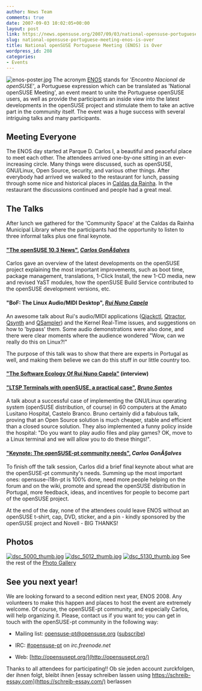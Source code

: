 ```yaml
---
author: News Team
comments: true
date: 2007-09-03 10:02:05+00:00
layout: post
link: https://news.opensuse.org/2007/09/03/national-opensuse-portuguese-meeting-enos-is-over/
slug: national-opensuse-portuguese-meeting-enos-is-over
title: National openSUSE Portuguese Meeting (ENOS) is Over
wordpress_id: 208
categories:
- Events
---
```


![enos-poster.jpg](//news.opensuse.org/wp-content/uploads/2007/09/enos-poster.thumbnail.jpg)
The acronym [ENOS](http://en.opensuse.org/Events/ENOS) stands for _'Encontro Nacional de openSUSE'_, a Portuguese expression which can be translated as 'National openSUSE Meeting', an event meant to unite the Portuguese openSUSE users, as well as provide the participants an inside view into the latest developments in the openSUSE project and stimulate them to take an active part in the community itself. The event was a huge success with several intriguing talks and many participants.

<!-- more -->


## Meeting Everyone


The ENOS day started at Parque D. Carlos I, a beautiful and peaceful place to meet each other. The attendees arrived one-by-one sitting in an ever-increasing circle. Many things were discussed, such as openSUSE, GNU/Linux, Open Source, security, and various other things.
After everybody had arrived we walked to the restaurant for lunch, passing through some nice and historical places in [Caldas da Rainha](http://en.wikipedia.org/wiki/Caldas_da_Rainha). In the restaurant the discussions continued and people had a great meal.


## The Talks


After lunch we gathered for the 'Community Space' at the Caldas da Rainha Municipal Library where the participants had the opportunity to listen to three informal talks plus one final keynote.


#### ["The openSUSE 10.3 News"](http://www.cgoncalves.info/suse/ENOS/2007/Novidades%20do%20openSUSE%2010.3.pdf), [_Carlos GonÃ§alves_](http://cgoncalves.info)


Carlos gave an overview of the latest developments on the openSUSE project explaining the most important improvements, such as boot time, package management, translations, 1-Click Install, the new 1-CD media, new and revised YaST modules, how the openSUSE Build Service contributed to the openSUSE development versions, etc.


#### "BoF: The Linux Audio/MIDI Desktop", [_Rui Nuno Capela_](http://rncbc.org)


An awesome talk about Rui's audio/MIDI applications ([Qjackctl](http://www.kde-apps.org/content/show.php/QjackCtl?content=14130), [Qtractor](http://www.kde-apps.org/content/show.php/Qtractor?content=56325), [Qsynth](http://www.kde-apps.org/content/show.php/Qsynth?content=14131) and [QSampler](http://qsampler.sourceforge.net/)) and the Kernel Real-Time issues, and suggestions on how to 'bypass' them. Some audio demonstrations were also done, and there were clear moments where the audience wondered "Wow, can we really do this on Linux?!"

The purpose of this talk was to show that there are experts in Portugal as well, and making them believe we can do this stuff in our little country too.


#### ["The Software Ecology Of Rui Nuno Capela"](http://www.linuxjournal.com/node/1000171) (interview)




#### ["LTSP Terminals with openSUSE, a practical case"](http://www.cgoncalves.info/suse/ENOS/2007/Terminais_LTSP.odp), [_Bruno Santos_](http://feiticeir0.no-ip.org)


A talk about a successful case of implementing the GNU/Linux operating system (openSUSE distribution, of course) in 60 computers at the Amato Lusitano Hospital, Castelo Branco. Bruno certainly did a fabulous talk, proving that an Open Source solution is much cheaper, stable and efficient than a closed source solution. They also implemented a funny policy inside the hospital: "Do you want to play audio files and play games? OK, move to a Linux terminal and we will allow you to do these things!".


#### ["Keynote: The openSUSE-pt community needs"](http://www.cgoncalves.info/suse/ENOS/2007/As%20necessidades%20da%20comunidade%20openSUSE-pt.pdf), _Carlos GonÃ§alves_


To finish off the talk session, Carlos did a brief final keynote about what are the openSUSE-pt community's needs. Summing up the most important ones: opensuse-i18n-pt is 100% done, need more people helping on the forum and on the wiki, promote and spread the openSUSE distribution in Portugal, more feedback, ideas, and incentives for people to become part of the openSUSE project.

At the end of the day, none of the attendees could leave ENOS without an openSUSE t-shirt, cap, DVD, sticker, and a pin - kindly sponsored by the openSUSE project and Novell - BIG THANKS!


## Photos




[![dsc_5000_thumb.jpg](//news.opensuse.org/wp-content/uploads/2007/09/dsc_5000_thumb.jpg)](http://www.cgoncalves.info/images/opensuse/enos/2007/gallery/enos/dsc_5000_jpg.png.html)  [![dsc_5012_thumb.jpg](//news.opensuse.org/wp-content/uploads/2007/09/dsc_5012_thumb.jpg)](http://www.cgoncalves.info/images/opensuse/enos/2007/gallery/enos/dsc_5012_jpg.png.html) [![dsc_5130_thumb.jpg](//news.opensuse.org/wp-content/uploads/2007/09/dsc_5130_thumb.jpg)](http://www.cgoncalves.info/images/opensuse/enos/2007/gallery/enos/dsc_5130_jpg.png.html)
See the rest of the [Photo Gallery](http://www.cgoncalves.info/images/opensuse/enos/2007/gallery/)


## See you next year!


We are looking forward to a second edition next year, ENOS 2008. Any volunteers to make this happen and places to host the event are extremely welcome. Of course, the openSUSE-pt community, and especially Carlos, will help organizing it. Please, contact us if you want to; you can get in touch with the openSUSE-pt community in the following way:



	
  * Mailing list: [opensuse-pt@opensuse.org](http://lists.opensuse.org/opensuse-pt/) ([subscribe](mailto:opensuse-pt+subscribe@opensuse.org))

	
  * IRC: [#opensuse-pt](irc://irc.freenode.net/opensuse-pt) on _irc.freenode.net_

	
  * Web: [http://opensusept.org/](http://opensusept.org/)


Thanks to all attendees for participating!! Ob sie jeden account zurckfolgen, der ihnen folgt, bleibt ihnen [essay schreiben lassen using https://schreib-essay.com](https://schreib-essay.com/) berlassen

